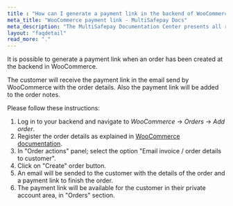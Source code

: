 ```yaml
---
title : "How can I generate a payment link in the backend of WooCommerce?"
meta_title: "WooCommerce payment link - MultiSafepay Docs"
meta_description: "The MultiSafepay Documentation Center presents all relevant information about our Plugins and API. You can also find support pages for payment methods, tools and general questions as well as the contact details of our Support and Integration Teams."
layout: "faqdetail"
read_more: "."
---
```


It is possible to generate a payment link when an order has been created at the backend in WooCommerce. 

The customer will receive the payment link in the email send by WooCommerce with the order details. Also the payment link will be added to the order notes. 
 
Please follow these instructions:

1. Log in to your backend and navigate to _WooCommerce_ → _Orders_ → _Add order_.
2. Register the order details as explained in [WooCommerce documentation](https://docs.woocommerce.com/document/managing-orders/#section-16).
3. In "Order actions" panel; select  the option "Email invoice / order details to customer".  
4. Click on "Create" order button.
5. An email will be sended to the customer with the details of the order and a payment link to finish the order.
6. The payment link will be available for the customer in their private account area, in "Orders" section. 
